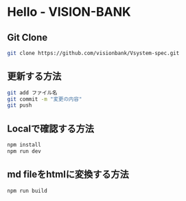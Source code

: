# Hello - VISION-BANK 

## Git Clone 
```sh
git clone https://github.com/visionbank/Vsystem-spec.git
```

## 更新する方法
```sh
git add ファイル名 
git commit -m "変更の内容"
git push
```

## Localで確認する方法
```sh
npm install 
npm run dev 
```

## md fileをhtmlに変換する方法
```sh
npm run build
```
